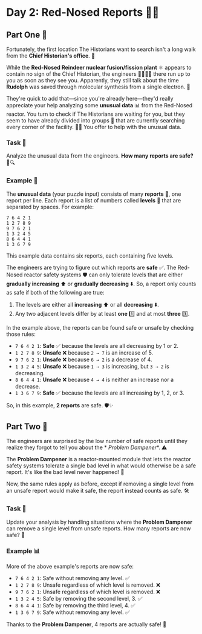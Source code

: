 # Day 2: Red-Nosed Reports 🎅🔬

## Part One 🎯

Fortunately, the first location The Historians want to search isn't a long walk from the **Chief Historian's office**.
🏢

While the **Red-Nosed Reindeer nuclear fusion/fission plant** ⚛️ appears to contain no sign of the Chief Historian, the
engineers 👷‍♂️👷‍♀️ there run up to you as soon as they see you. Apparently, they still talk about the time **Rudolph**
was saved through molecular synthesis from a single electron. 🔬

They're quick to add that—since you're already here—they'd really appreciate your help analyzing some **unusual data**
📊 from the Red-Nosed reactor. You turn to check if The Historians are waiting for you, but they seem to have already
divided into groups 👥 that are currently searching every corner of the facility. 🕵️‍♂️ You offer to help with the
unusual data.

### Task 📝

Analyze the unusual data from the engineers. **How many reports are safe?** 🤔🔍

### Example 📝

The **unusual data** (your puzzle input) consists of many **reports** 📝, one report per line. Each report is a list of
numbers called **levels** 🔢 that are separated by spaces. For example:

```aiignore
7 6 4 2 1
1 2 7 8 9
9 7 6 2 1
1 3 2 4 5
8 6 4 4 1
1 3 6 7 9
```

This example data contains six reports, each containing five levels.

The engineers are trying to figure out which reports are **safe** ✅. The Red-Nosed reactor safety systems 🛡️ can only
tolerate levels that are either **gradually increasing** ⬆️ or **gradually decreasing** ⬇️. So, a report only counts as
safe if both of the following are true:

1. The levels are either all **increasing** ⬆️ or all **decreasing** ⬇️.
2. Any two adjacent levels differ by at least **one** 1️⃣ and at most **three** 3️⃣.

In the example above, the reports can be found safe or unsafe by checking those rules:

- `7 6 4 2 1`: **Safe** ✅ because the levels are all decreasing by 1 or 2.
- `1 2 7 8 9`: **Unsafe** ❌ because `2 → 7` is an increase of 5.
- `9 7 6 2 1`: **Unsafe** ❌ because `6 → 2` is a decrease of 4.
- `1 3 2 4 5`: **Unsafe** ❌ because `1 → 3` is increasing, but `3 → 2` is decreasing.
- `8 6 4 4 1`: **Unsafe** ❌ because `4 → 4` is neither an increase nor a decrease.
- `1 3 6 7 9`: **Safe** ✅ because the levels are all increasing by 1, 2, or 3.

So, in this example, **2 reports** are safe. 🛡️✨

## Part Two 🎯

The engineers are surprised by the low number of safe reports until they realize they forgot to tell you about the *
*Problem Dampener**. ⚠️

The **Problem Dampener** is a reactor-mounted module that lets the reactor safety systems tolerate a single bad level in
what would otherwise be a safe report. It's like the bad level never happened! 🔧

Now, the same rules apply as before, except if removing a single level from an unsafe report would make it safe, the
report instead counts as safe. 🛠️

### Task 📝

Update your analysis by handling situations where the **Problem Dampener** can remove a single level from unsafe
reports. How many reports are now safe? 🔎

### Example 📊

More of the above example's reports are now safe:

- `7 6 4 2 1`: Safe without removing any level. ✅
- `1 2 7 8 9`: Unsafe regardless of which level is removed. ❌
- `9 7 6 2 1`: Unsafe regardless of which level is removed. ❌
- `1 3 2 4 5`: Safe by removing the second level, 3. ✅
- `8 6 4 4 1`: Safe by removing the third level, 4. ✅
- `1 3 6 7 9`: Safe without removing any level. ✅

Thanks to the **Problem Dampener**, 4 reports are actually safe! 🎉


